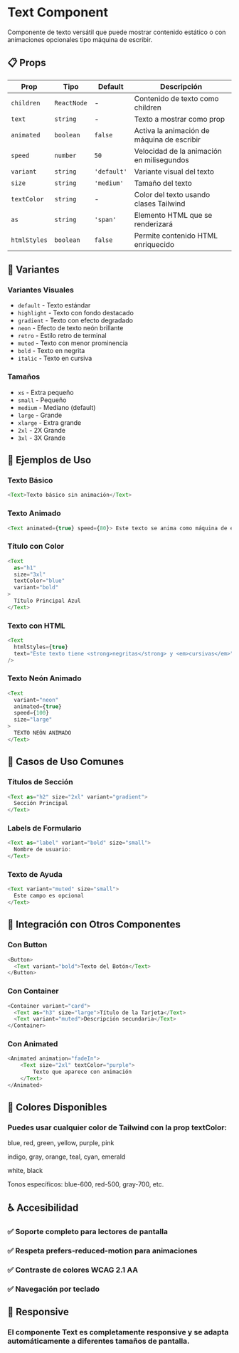 # Text Component

Componente de texto versátil que puede mostrar contenido estático o con animaciones opcionales tipo máquina de escribir.

## 📋 Props

| Prop | Tipo | Default | Descripción |
|------|------|---------|-------------|
| `children` | `ReactNode` | - | Contenido de texto como children |
| `text` | `string` | - | Texto a mostrar como prop |
| `animated` | `boolean` | `false` | Activa la animación de máquina de escribir |
| `speed` | `number` | `50` | Velocidad de la animación en milisegundos |
| `variant` | `string` | `'default'` | Variante visual del texto |
| `size` | `string` | `'medium'` | Tamaño del texto |
| `textColor` | `string` | - | Color del texto usando clases Tailwind |
| `as` | `string` | `'span'` | Elemento HTML que se renderizará |
| `htmlStyles` | `boolean` | `false` | Permite contenido HTML enriquecido |

## 🎨 Variantes

### Variantes Visuales
- `default` - Texto estándar
- `highlight` - Texto con fondo destacado
- `gradient` - Texto con efecto degradado
- `neon` - Efecto de texto neón brillante
- `retro` - Estilo retro de terminal
- `muted` - Texto con menor prominencia
- `bold` - Texto en negrita
- `italic` - Texto en cursiva

### Tamaños
- `xs` - Extra pequeño
- `small` - Pequeño
- `medium` - Mediano (default)
- `large` - Grande
- `xlarge` - Extra grande
- `2xl` - 2X Grande
- `3xl` - 3X Grande

## 🚀 Ejemplos de Uso

### Texto Básico
```javascript
<Text>Texto básico sin animación</Text>
```


### Texto Animado
```javascript
<Text animated={true} speed={80}> Este texto se anima como máquina de escribir </Text> 
```

### Título con Color

````javascript
<Text 
  as="h1" 
  size="3xl" 
  textColor="blue"
  variant="bold"
>
  Título Principal Azul
</Text>

````

### Texto con HTML
````javascript
<Text 
  htmlStyles={true}
  text="Este texto tiene <strong>negritas</strong> y <em>cursivas</em>"
/>

````

### Texto Neón Animado
````javascript
<Text 
  variant="neon"
  animated={true}
  speed={100}
  size="large"
>
  TEXTO NEÓN ANIMADO
</Text>

````

## 🎯 Casos de Uso Comunes

### Títulos de Sección

````javascript
<Text as="h2" size="2xl" variant="gradient">
  Sección Principal
</Text>

````
### Labels de Formulario
````javascript
<Text as="label" variant="bold" size="small">
  Nombre de usuario:
</Text>

````

### Texto de Ayuda
````javascript
<Text variant="muted" size="small">
  Este campo es opcional
</Text>

````

## 🔧 Integración con Otros Componentes
### Con Button

````javascript
<Button>
  <Text variant="bold">Texto del Botón</Text>
</Button>

````

### Con Container

````javascript
<Container variant="card">
  <Text as="h3" size="large">Título de la Tarjeta</Text>
  <Text variant="muted">Descripción secundaria</Text>
</Container>

````

### Con Animated
````javascript
<Animated animation="fadeIn">
    <Text size="2xl" textColor="purple">
        Texto que aparece con animación
    </Text>
</Animated>

````

## 🎨 Colores Disponibles
### Puedes usar cualquier color de Tailwind con la prop textColor:

blue, red, green, yellow, purple, pink

indigo, gray, orange, teal, cyan, emerald

white, black

Tonos específicos: blue-600, red-500, gray-700, etc.

## ♿ Accesibilidad
### ✅ Soporte completo para lectores de pantalla

### ✅ Respeta prefers-reduced-motion para animaciones

### ✅ Contraste de colores WCAG 2.1 AA

### ✅ Navegación por teclado

## 📱 Responsive
### El componente Text es completamente responsive y se adapta automáticamente a diferentes tamaños de pantalla.